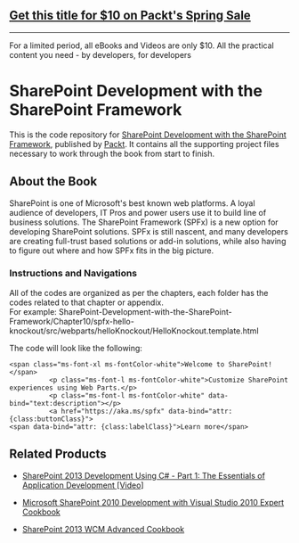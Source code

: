 ## [Get this title for $10 on Packt's Spring Sale](https://www.packt.com/B07056?utm_source=github&utm_medium=packt-github-repo&utm_campaign=spring_10_dollar_2022)
-----
For a limited period, all eBooks and Videos are only $10. All the practical content you need \- by developers, for developers

# SharePoint Development with the SharePoint Framework
This is the code repository for [SharePoint Development with the SharePoint Framework](https://www.packtpub.com/web-development/sharepoint-development-sharepoint-framework?utm_source=github&utm_medium=repository&utm_campaign=9781787121430), published by [Packt](https://www.packtpub.com/). It contains all the supporting project files necessary to work through the book from start to finish.
## About the Book
SharePoint is one of Microsoft's best known web platforms. A loyal audience of developers, IT Pros and power users use it to build line of business solutions.
The SharePoint Framework (SPFx) is a new option for developing SharePoint solutions. SPFx is still nascent, and many developers are creating full-trust based solutions or add-in solutions, while also having to figure out where and how SPFx fits in the big picture.
### Instructions and Navigations
All of the codes are organized as per the chapters, each folder has the codes related to that chapter or appendix.                   
For example: SharePoint-Development-with-the-SharePoint-Framework/Chapter10/spfx-hello-knockout/src/webparts/helloKnockout/HelloKnockout.template.html

The code will look like the following:
```
<span class="ms-font-xl ms-fontColor-white">Welcome to SharePoint!</span>
          <p class="ms-font-l ms-fontColor-white">Customize SharePoint experiences using Web Parts.</p>
          <p class="ms-font-l ms-fontColor-white" data-bind="text:description"></p>
          <a href="https://aka.ms/spfx" data-bind="attr: {class:buttonClass}">
<span data-bind="attr: {class:labelClass}">Learn more</span>
```

## Related Products
 
  
* [SharePoint 2013 Development Using C# - Part 1: The Essentials of Application Development [Video]](https://www.packtpub.com/big-data-and-business-intelligence/sharepoint-2013-development-using-c-part-1-essentials-application?utm_source=github&utm_medium=repository&utm_campaign=9781787126350)
  
  
* [Microsoft SharePoint 2010 Development with Visual Studio 2010 Expert Cookbook](https://www.packtpub.com/application-development/microsoft-sharepoint-2010-development-visual-studio-2010-expert-cookbook?utm_source=github&utm_medium=repository&utm_campaign=9781849684583)
  
  
* [SharePoint 2013 WCM Advanced Cookbook](https://www.packtpub.com/application-development/sharepoint-2013-wcm-advanced-cookbook?utm_source=github&utm_medium=repository&utm_campaign=9781849686587)
